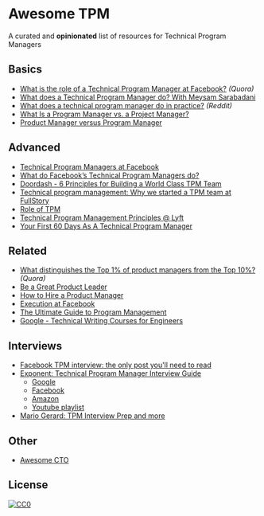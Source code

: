 # Awesome TPM
A curated and **opinionated** list of resources for Technical Program Managers

## Basics

- [What is the role of a Technical Program Manager at Facebook?](https://www.quora.com/What-is-the-role-of-a-Technical-Program-Manager-at-Facebook) _(Quora)_
- [What does a Technical Program Manager do? With Meysam Sarabadani](https://medium.com/insiden26/what-does-a-technical-program-manager-do-with-meysam-sarabadani-9f9e6005e9ed)
- [What does a technical program manager do in practice?](https://www.reddit.com/r/cscareerquestions/comments/kgyneo/what_does_a_technical_program_manager_do_in/) _(Reddit)_
- [What Is a Program Manager vs. a Project Manager?](https://www.wrike.com/blog/program-manager-vs-project-manager/)
- [Product Manager versus Program Manager](https://www.linkedin.com/posts/sandyacarter_amazon-marketing-productmarketing-activity-6828406552110755840-f-wJ/)

## Advanced

- [Technical Program Managers at Facebook](https://engineering.fb.com/2014/04/15/web/technical-program-managers-at-facebook/)
- [What do Facebook’s Technical Program Managers do?](https://medium.com/the-mission/what-do-facebook-s-technical-program-managers-do-efcd5a0e77fa)
- [Doordash - 6 Principles for Building a World Class TPM Team](https://doordash.engineering/2021/08/02/6-principles-for-building-a-world-class-tpm-team/)
- [Technical program management: Why we started a TPM team at FullStory](https://www.fullstory.com/blog/technical-program-management-why-we-started-a-tpm-team)
- [Role of TPM](https://www.linkedin.com/pulse/technical-program-manager-vraj-shroff/)
- [Technical Program Management Principles @ Lyft](https://eng.lyft.com/technical-program-management-tpm-principles-lyft-9134becd2222)
- [Your First 60 Days As A Technical Program Manager](https://www.mariogerard.com/your-first-60-days-as-a-technical-program-manager/)

## Related

- [What distinguishes the Top 1% of product managers from the Top 10%?](https://www.quora.com/Product-Management/What-distinguishes-the-Top-1-of-product-managers-from-the-Top-10/answer/Ian-McAllister) _(Quora)_
- [Be a Great Product Leader](https://adamnash.blog/2011/12/16/be-a-great-product-leader/)
- [How to Hire a Product Manager](https://www.bringthedonuts.com/essays/productmanager.html)
- [Execution at Facebook](https://productlife.to/p/-execution-at-facebook)
- [The Ultimate Guide to Program Management](https://www.projectmanager.com/program-management)
- [Google - Technical Writing Courses for Engineers](https://developers.google.com/tech-writing)

## Interviews
- [Facebook TPM interview: the only post you'll need to read](https://igotanoffer.com/blogs/tech/facebook-technical-program-manager-interview)
- [Exponent: Technical Program Manager Interview Guide](https://www.tryexponent.com)
    - [Google](https://www.tryexponent.com/guides/google/tpm-interview)
    - [Facebook](https://www.tryexponent.com/guides/facebook/tpm-interview/)
    - [Amazon](https://www.tryexponent.com/guides/amazon/tpm-interview/)
    - [Youtube playlist](https://www.youtube.com/playlist?list=PLrtCHHeadkHqpCTAa20_JqYUEzK3pd3_r)
- [Mario Gerard: TPM Interview Prep and more](https://www.mariogerard.com)

## Other
- [Awesome CTO](https://github.com/kuchin/awesome-cto)
 
## License

[![CC0](https://mirrors.creativecommons.org/presskit/buttons/88x31/svg/cc-zero.svg)](https://creativecommons.org/publicdomain/zero/1.0/)
